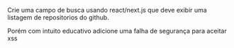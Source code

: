 Crie uma campo de busca usando react/next.js que deve exibir uma listagem de repositorios do github.

Porém com intuito educativo adicione uma falha de segurança para aceitar xss